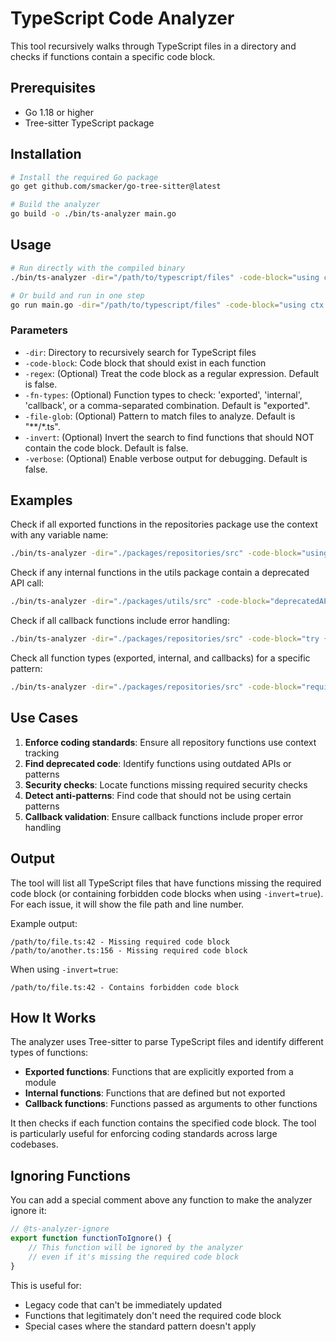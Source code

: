 # TypeScript Code Analyzer

This tool recursively walks through TypeScript files in a directory and checks if functions contain a specific code block.

## Prerequisites

- Go 1.18 or higher
- Tree-sitter TypeScript package

## Installation

```bash
# Install the required Go package
go get github.com/smacker/go-tree-sitter@latest

# Build the analyzer
go build -o ./bin/ts-analyzer main.go
```

## Usage

```bash
# Run directly with the compiled binary
./bin/ts-analyzer -dir="/path/to/typescript/files" -code-block="using ctx = getContext()" [-regex=true|false] [-fn-types="exported,internal,callback"] [-file-glob="*.ts"] [-invert=true|false] [-verbose=true|false]

# Or build and run in one step
go run main.go -dir="/path/to/typescript/files" -code-block="using ctx = getContext()" [-regex=true|false] [-fn-types="exported,internal,callback"] [-file-glob="*.ts"] [-invert=true|false] [-verbose=true|false]
```

### Parameters

- `-dir`: Directory to recursively search for TypeScript files
- `-code-block`: Code block that should exist in each function
- `-regex`: (Optional) Treat the code block as a regular expression. Default is false.
- `-fn-types`: (Optional) Function types to check: 'exported', 'internal', 'callback', or a comma-separated combination. Default is "exported".
- `-file-glob`: (Optional) Pattern to match files to analyze. Default is "**/*.ts".
- `-invert`: (Optional) Invert the search to find functions that should NOT contain the code block. Default is false.
- `-verbose`: (Optional) Enable verbose output for debugging. Default is false.

## Examples

Check if all exported functions in the repositories package use the context with any variable name:

```bash
./bin/ts-analyzer -dir="./packages/repositories/src" -code-block="using [a-z_]+ = getContext\\(\\)" -regex=true
```

Check if any internal functions in the utils package contain a deprecated API call:

```bash
./bin/ts-analyzer -dir="./packages/utils/src" -code-block="deprecatedAPI()" -fn-types="internal" -invert=true
```

Check if all callback functions include error handling:

```bash
./bin/ts-analyzer -dir="./packages/repositories/src" -code-block="try {" -fn-types="callback"
```

Check all function types (exported, internal, and callbacks) for a specific pattern:

```bash
./bin/ts-analyzer -dir="./packages/repositories/src" -code-block="required()" -fn-types="exported,internal,callback"
```

## Use Cases

1. **Enforce coding standards**: Ensure all repository functions use context tracking
2. **Find deprecated code**: Identify functions using outdated APIs or patterns
3. **Security checks**: Locate functions missing required security checks
4. **Detect anti-patterns**: Find code that should not be using certain patterns
5. **Callback validation**: Ensure callback functions include proper error handling

## Output

The tool will list all TypeScript files that have functions missing the required code block (or containing forbidden code blocks when using `-invert=true`). For each issue, it will show the file path and line number.

Example output:
```
/path/to/file.ts:42 - Missing required code block
/path/to/another.ts:156 - Missing required code block
```

When using `-invert=true`:
```
/path/to/file.ts:42 - Contains forbidden code block
```

## How It Works

The analyzer uses Tree-sitter to parse TypeScript files and identify different types of functions:
- **Exported functions**: Functions that are explicitly exported from a module
- **Internal functions**: Functions that are defined but not exported
- **Callback functions**: Functions passed as arguments to other functions

It then checks if each function contains the specified code block. The tool is particularly useful for enforcing coding standards across large codebases.

## Ignoring Functions

You can add a special comment above any function to make the analyzer ignore it:

```typescript
// @ts-analyzer-ignore
export function functionToIgnore() {
    // This function will be ignored by the analyzer
    // even if it's missing the required code block
}
```

This is useful for:
- Legacy code that can't be immediately updated
- Functions that legitimately don't need the required code block
- Special cases where the standard pattern doesn't apply
